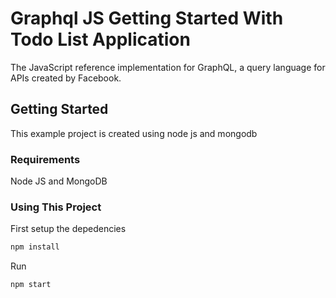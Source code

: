 # Graphql JS Getting Started With Todo List Application 

The JavaScript reference implementation for GraphQL, a query language for APIs created by Facebook.

## Getting Started
This example project is created using node js and mongodb

### Requirements

Node JS and MongoDB

### Using This Project

First setup the depedencies

```sh
npm install
```

Run

```sh
npm start
```

